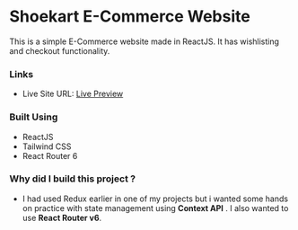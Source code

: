 # Shoekart E-Commerce Website

This is a simple E-Commerce website made in ReactJS. It has wishlisting and checkout functionality.

### Links

- Live Site URL: [Live Preview](https://comforting-cassata-4025ef.netlify.app/)

### Built Using

- ReactJS
- Tailwind CSS
- React Router 6

### Why did I build this project ?

- I had used Redux earlier in one of my projects but i wanted some hands on practice with state management using **Context API** . I also wanted to use **React Router v6**.
